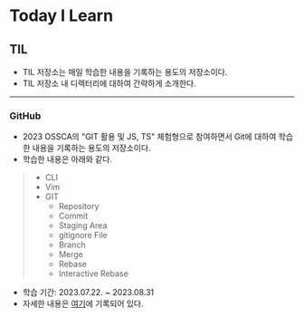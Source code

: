 # Today I Learn
## TIL
- TIL 저장소는 매일 학습한 내용을 기록하는 용도의 저장소이다.
- TIL 저장소 내 디렉터리에 대하여 간략하게 소개한다.

***
### GitHub
- 2023 OSSCA의 "GIT 활용 및 JS, TS" 체험형으로 참여하면서 Git에 대하여 학습한 내용을 기록하는 용도의 저장소이다.
- 학습한 내용은 아래와 같다.
>  - CLI
>  - Vim
>  - GIT
>    - Repository
>    - Commit
>    - Staging Area
>    - gitignore File
>    - Branch
>    - Merge
>    - Rebase
>    - Interactive Rebase
- 학습 기간: 2023.07.22. ~ 2023.08.31
- 자세한 내용은 [여기](https://github.com/EunseongHeo/TIL/tree/main/GitHub)에 기록되어 있다.
